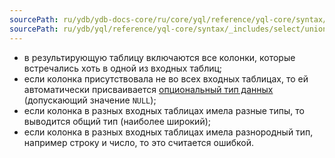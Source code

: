 ```yaml
---
sourcePath: ru/ydb/ydb-docs-core/ru/core/yql/reference/yql-core/syntax/_includes/select/union_all_rules.md
sourcePath: ru/ydb/yql/reference/yql-core/syntax/_includes/select/union_all_rules.md
---
```

* в результирующую таблицу включаются все колонки, которые встречались хоть в одной из входных таблиц;
* если колонка присутствовала не во всех входных таблицах, то ей автоматически присваивается [опциональный тип данных](../../../types/optional.md) (допускающий значение `NULL`);
* если колонка в разных входных таблицах имела разные типы, то выводится общий тип (наиболее широкий);
* если колонка в разных входных таблицах имела разнородный тип, например строку и число, то это считается ошибкой.
